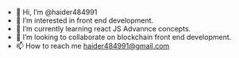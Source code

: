 - 👋 Hi, I’m @haider484991
- 👀 I’m interested in front end development.
- 🌱 I’m currently learning react JS Advannce concepts.
- 💞️ I’m looking to collaborate on blockchain front end development.
- 📫 How to reach me haider484991@gmail.com

<!---
haider484991/haider484991 is a ✨ special ✨ repository because its `README.md` (this file) appears on your GitHub profile.
You can click the Preview link to take a look at your changes.
--->
